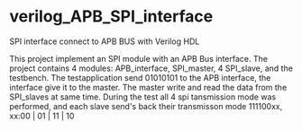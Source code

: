 # verilog_APB_SPI_interface
SPI interface connect to APB BUS with Verilog HDL

This project implement an SPI module with an APB Bus interface. 
The project contains 4 modules: APB_interface, SPI_master, 4 SPI_slave, and the testbench.
The testapplication send 01010101 to the APB interface, the interface give it to the master. 
The master write and read the data from the SPI_slaves at same time. 
During the test all 4 spi tansmission mode was performed, and each slave send's back their transmisson mode 111100xx, xx:00 | 01 | 11 | 10
